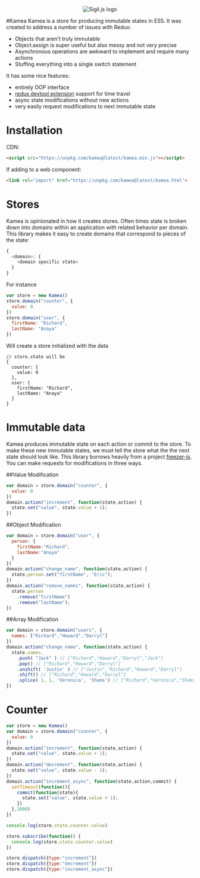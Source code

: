 <p align="center">
  <img src="http://i.imgur.com/pMKjQLZ.png" alt="Sigil.js logo"/>
</p>

#Kamea
Kamea is a store for producing immutable states in ES5. It was created to address a number of issues with Redux:

* Objects that aren't truly immutable
* Object.assign is super useful but also messy and not very precise
* Asynchronous operations are awkward to implement and require many actions
* Stuffing everything into a single switch statement

It has some nice features:
* entirely OOP interface
* [redux devtool extension](http://zalmoxisus.github.io/redux-devtools-extension/) support for time travel
* async state modifications without new actions
* very easily request modifications to next immutable state

# Installation
CDN:
```html
<script src="https://unpkg.com/kamea@latest/kamea.min.js"></script>
```
If adding to a web component:
```html
<link rel="import" href="https://unpkg.com/kamea@latest/kamea.html">
```

# Stores
Kamea is opinionated in how it creates stores. Often times state is broken down into domains within an application with related behavior per domain. This library makes it easy to create domains that correspond to pieces of the state:

```javascript
{
  <domain>: {
    <domain specific state>
  }
}
```

For instance

```javascript
var store = new Kamea()
store.domain("counter", {
  value: 0
})
store.domain("user", {
  firstName: "Richard",
  lastName: "Anaya"
})
```

Will create a store initialized with the data

```
// store.state will be
{
  counter: {
    value: 0
  },
  user: {
    firstName: "Richard",
    lastName: "Anaya"
  }
}
```

# Immutable data
Kamea produces immutable state on each action or commit to the store. To make these new immutable states, we must tell the store what the the next state should look like.  This library borrows heavily from a project [freezer-js](https://github.com/arqex/freezer). You can make requests for modifications in three ways.

##Value Modification
```javascript
var domain = store.domain("counter", {
  value: 0
})
domain.action("increment", function(state,action) {
  state.set("value", state.value + 1);
})
```

##Object Modification
```javascript
var domain = store.domain("user", {
  person: {
    firstName:"Richard",
    lastName:"Anaya"
  }
})
domain.action("change_name", function(state,action) {
  state.person.set("firstName", "Eric");
})
domain.action("remove_names", function(state,action) {
  state.person
    .remove("firstName")
    .remove("lastName");
})
```

##Array Modification
```javascript
var domain = store.domain("users", {
  names: ["Richard","Howard","Darryl"]
})
domain.action("change_name", function(state,action) {
  state.names.
    .push( "Jack" ) // ["Richard","Howard","Darryl","Jack"]
    .pop() // ["Richard","Howard","Darryl"]
    .unshift( 'Justin' ) // ["Justin","Richard","Howard","Darryl"]
    .shift() // ["Richard","Howard","Darryl"]
    .splice( 1, 1, 'Veronica', 'Shams') // ["Richard","Veronica","Shams","Darryl"]
})
```

# Counter

```javascript
var store = new Kamea()
var domain = store.domain("counter", {
  value: 0
})
domain.action("increment", function(state,action) {
  state.set("value", state.value + 1);
})
domain.action("decrement", function(state,action) {
  state.set("value", state.value - 1);
})
domain.action("increment_async", function(state,action,commit) {
  setTimeout(function(){
    commit(function(state){
      state.set("value", state.value + 1);
    })
  },1000)
})

console.log(store.state.counter.value)

store.subscribe(function() {
  console.log(store.state.counter.value)
})

store.dispatch({type:"increment"})
store.dispatch({type:"decrement"})
store.dispatch({type:"increment_async"})
```
